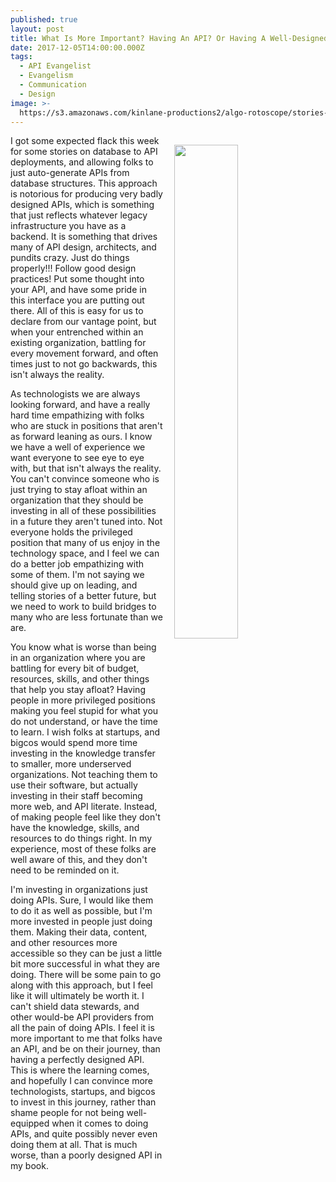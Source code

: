 ```yaml
---
published: true
layout: post
title: What Is More Important? Having An API? Or Having A Well-Designed API?
date: 2017-12-05T14:00:00.000Z
tags:
  - API Evangelist
  - Evangelism
  - Communication
  - Design
image: >-
  https://s3.amazonaws.com/kinlane-productions2/algo-rotoscope/stories-new/16_38_600_500_0_avg_1_1_1.jpg
---
```

<p><img src="https://s3.amazonaws.com/kinlane-productions2/algo-rotoscope/stories-new/16_38_600_500_0_avg_1_1_1.jpg" align="right" width="45%" style="padding: 15px;" /></p>I  got some expected flack this week for some stories on database to API deployments, and allowing folks to just auto-generate APIs from database structures. This approach is notorious for producing very badly designed APIs, which is something that just reflects whatever legacy infrastructure you have as a backend. It is something that drives many of API design, architects, and pundits crazy. Just do things properly!!! Follow good design practices! Put some thought into your API, and have some pride in this interface you are putting out there. All of this is easy for us to declare from our vantage point, but when your entrenched within an existing organization, battling for every movement forward, and often times just to not go backwards, this isn't always the reality.

As technologists we are always looking forward, and have a really hard time empathizing with folks who are stuck in positions that aren't as forward leaning as ours. I know we have a well of experience we want everyone to see eye to eye with, but that isn't always the reality. You can't convince someone who is just trying to stay afloat within an organization that they should be investing in all of these possibilities in a future they aren't tuned into. Not everyone holds the privileged position that many of us enjoy in the technology space, and I feel we can do a better job empathizing with some of them. I'm not saying we should give up on leading, and telling stories of a better future, but we need to work to build bridges to many who are less fortunate than we are.

You know what is worse than being in an organization where you are battling for every bit of budget, resources, skills, and other things that help you stay afloat? Having people in more privileged positions making you feel stupid for what you do not understand, or have the time to learn. I wish folks at startups, and bigcos would spend more time investing in the knowledge transfer to smaller, more underserved organizations. Not teaching them to use their software, but actually investing in their staff becoming more web, and API literate. Instead, of making people feel like they don't have the knowledge, skills, and resources to do things right. In my experience, most of these folks are well aware of this, and they don't need to be reminded on it.

I'm investing in organizations just doing APIs. Sure, I would like them to do it as well as possible, but I'm more invested in people just doing them. Making their data, content, and other resources more accessible so they can be just a little bit more successful in what they are doing. There will be some pain to go along with this approach, but I feel like it will ultimately be worth it. I can't shield data stewards, and other would-be API providers from all the pain of doing APIs. I feel it is more important to me that folks have an API, and be on their journey, than having a perfectly designed API. This is where the learning comes, and hopefully I can convince more technologists, startups, and bigcos to invest in this journey, rather than shame people for not being well-equipped when it comes to doing APIs, and quite possibly never even doing them at all. That is much worse, than a poorly designed API in my book.

